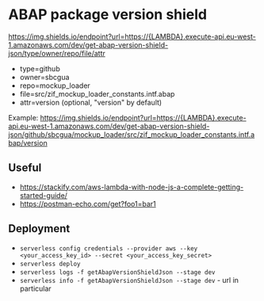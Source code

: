 # ABAP package version shield

https://img.shields.io/endpoint?url=https://{LAMBDA}.execute-api.eu-west-1.amazonaws.com/dev/get-abap-version-shield-json/type/owner/repo/file/attr

- type=github
- owner=sbcgua
- repo=mockup_loader
- file=src/zif_mockup_loader_constants.intf.abap
- attr=version (optional, "version" by default)

Example: https://img.shields.io/endpoint?url=https://{LAMBDA}.execute-api.eu-west-1.amazonaws.com/dev/get-abap-version-shield-json/github/sbcgua/mockup_loader/src/zif_mockup_loader_constants.intf.abap/version

## Useful
- https://stackify.com/aws-lambda-with-node-js-a-complete-getting-started-guide/
- https://postman-echo.com/get?foo1=bar1

## Deployment
- `serverless config credentials --provider aws --key <your_access_key_id> --secret <your_access_key_secret>`
- `serverless deploy`
- `serverless logs -f getAbapVersionShieldJson --stage dev`
- `serverless info -f getAbapVersionShieldJson --stage dev` - url in particular
